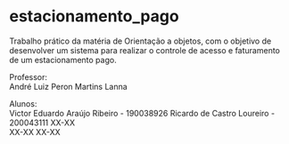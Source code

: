 # estacionamento_pago
Trabalho prático da matéria de Orientação a objetos, com o objetivo de desenvolver um sistema para realizar o controle de acesso e faturamento de um estacionamento pago.  
  
Professor:  
André Luiz Peron Martins Lanna  
  
Alunos:  
Victor Eduardo Araújo Ribeiro - 190038926
Ricardo de Castro Loureiro - 200043111
XX-XX  
XX-XX
XX-XX
